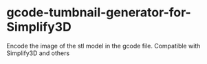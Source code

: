 # gcode-tumbnail-generator-for-Simplify3D
Encode the image of the stl model in the gcode file. Compatible with Simplify3D and others
